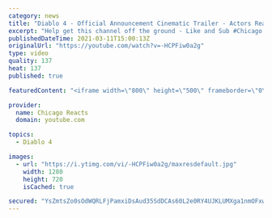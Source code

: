 ```yaml
---
category: news
title: "Diablo 4 - Official Announcement Cinematic Trailer - Actors React"
excerpt: "Help get this channel off the ground - Like and Sub #Chicago #Blind #React."
publishedDateTime: 2021-03-11T15:00:13Z
originalUrl: "https://youtube.com/watch?v=-HCPFiw0a2g"
type: video
quality: 137
heat: 137
published: true

featuredContent: "<iframe width=\"800\" height=\"500\" frameborder=\"0\" src=\"https://www.youtube.com/embed/-HCPFiw0a2g\" allow=\"accelerometer; autoplay; encrypted-media; gyroscope; picture-in-picture\" allowfullscreen></iframe>"

provider:
  name: Chicago Reacts
  domain: youtube.com

topics:
  - Diablo 4

images:
  - url: "https://i.ytimg.com/vi/-HCPFiw0a2g/maxresdefault.jpg"
    width: 1280
    height: 720
    isCached: true

secured: "YsZmtsZo0sOdWQRLFjPamxiDsAud35SdDCAs60L2e0RY4UJKLUMXga1nmOFxwu53A1BX+hpk98aS4MqylPIMex3TKLygJr0Q8oe/0SuYAY3vre8xeIqNs/4EwWtkv9M/Xd4zTfvOjVVQGxlq09qPMT3wO4RXLHODStxqXHgebLX0Ww/HnTyXbLCeeg3BXneKI/F0jrkSkqR1sZVZTs3qnsDFU+D8KebNVy6LtKrnQGH174cjaovV+tb12BYO2/caGJhgZxlD409Q0+NCiYpWtHV5iyGf9RkBCoiq6SOZUHkLFqB86mcr5Npr5Jq4Y9pJ1hxpJ1fGxRBd+HD9RFSaYYMeqP8l1lzlIAeY3eJ1PmMOzKeSa/vEMEn1igIGMAoyv324b9Z3JyJbWJYQfUvgFCqgl/5HW6HxcxIKtPJ2B71TpIipOFRVRpJ0HNMRYl//;QKQNNOcWo7JIfyLYvi9eRw=="
---
```


